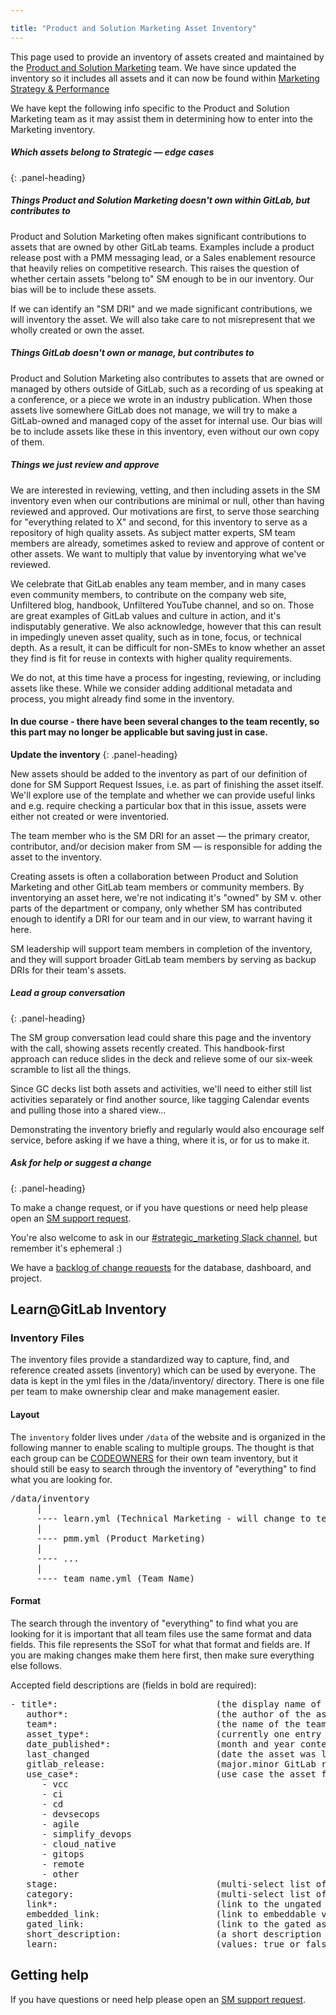 ```yaml
---

title: "Product and Solution Marketing Asset Inventory"
---
```

This page used to provide an inventory of assets created and maintained by the [Product and Solution Marketing](/handbook/marketing/brand-and-product-marketing/product-and-solution-marketing/) team. We have since updated the inventory so it includes all assets and it can now be found within [Marketing Strategy & Performance](/handbook/marketing/strategy-performance/)

We have kept the following info specific to the Product and Solution Marketing team as it may assist them in determining how to enter into the Marketing inventory.

</div>

##### **Which assets belong to Strategic — edge cases**

{: .panel-heading}

<div class="panel-body">

##### Things Product and Solution Marketing doesn't own within GitLab, but contributes to

Product and Solution Marketing often makes significant contributions to assets that are owned by other GitLab teams. Examples include a product release post with a PMM messaging lead, or a Sales enablement resource that heavily relies on competitive research. This raises the question of whether certain assets "belong to" SM enough to be in our inventory. Our bias will be to include these assets.

If we can identify an "SM DRI" and we made significant contributions, we will inventory the asset. We will also take care to not misrepresent that we wholly created or own the asset.

##### Things GitLab doesn't own or manage, but contributes to

Product and Solution Marketing also contributes to assets that are owned or managed by others outside of GitLab, such as a recording of us speaking at a conference, or a piece we wrote in an industry publication. When those assets live somewhere GitLab does not manage, we will try to make a GitLab-owned and managed copy of the asset for internal use. Our bias will be to include assets like these in this inventory, even without our own copy of them.

##### Things we just review and approve

We are interested in reviewing, vetting, and then including assets in the SM inventory even when our contributions are minimal or null, other than having reviewed and approved. Our motivations are first, to serve those searching for "everything related to X" and second, for this inventory to serve as a repository of high quality assets. As subject matter experts, SM team members are already, sometimes asked to review and approve of content or other assets. We want to multiply that value by inventorying what we've reviewed.

We celebrate that GitLab enables any team member, and in many cases even community members, to contribute on the company web site, Unfiltered blog, handbook, Unfiltered YouTube channel, and so on. Those are great examples of GitLab values and culture in action, and it's indisputably generative. We also acknowledge, however that this can result in impedingly uneven asset quality, such as in tone, focus, or technical depth. As a result, it can be difficult for non-SMEs to know whether an asset they find is fit for reuse in contexts with higher quality requirements.

We do not, at this time have a process for ingesting, reviewing, or including assets like these. While we consider adding additional metadata and process, you might already find some in the inventory.
</div>
</div>


#### In due course - there have been several changes to the team recently, so this part may no longer be applicable but saving just in case.

<div class="panel panel-info">

**Update the inventory**
{: .panel-heading}

<div class="panel-body">

New assets should be added to the inventory as part of our definition of done for SM Support Request Issues, i.e. as part of finishing the asset itself. We'll explore use of the template and whether we can provide useful links and e.g. require checking a particular box that in this issue, assets were either not created or were inventoried.

The team member who is the SM DRI for an asset — the primary creator, contributor, and/or decision maker from SM — is responsible for adding the asset to the inventory.

Creating assets is often a collaboration between Product and Solution Marketing and other GitLab team members or community members. By inventorying an asset here, we're not indicating it's "owned" by SM v. other parts of the department or company, only whether SM has contributed enough to identify a DRI for our team and in our view, to warrant having it here.

SM leadership will support team members in completion of the inventory, and they will support broader GitLab team members by serving as backup DRIs for their team's assets.

</div>

##### **Lead a group conversation**

{: .panel-heading}

<div class="panel-body">

The SM group conversation lead could share this page and the inventory with the call, showing assets recently created. This handbook-first approach can reduce slides in the deck and relieve some of our six-week scramble to list all the things.

Since GC decks list both assets and activities, we'll need to either still list activities separately or find another source, like tagging Calendar events and pulling those into a shared view...

Demonstrating the inventory briefly and regularly would also encourage self service, before asking if we have a thing, where it is, or for us to make it.

</div>

##### **Ask for help or suggest a change**

{: .panel-heading}

<div class="panel-body">

To make a change request, or if you have questions or need help please open an [SM support request](https://gitlab.com/gitlab-com/marketing/product-marketing/issues/new?issuable_template=A-SM-Support-Request).

You're also welcome to ask in our [#strategic_marketing Slack channel](https://gitlab.slack.com/archives/CPTKGRXHP), but remember it's ephemeral :)

We have a [backlog of change requests](https://gitlab.com/dashboard/issues?scope=all&utf8=%E2%9C%93&state=all&assignee_username=brianglanz&milestone_title=SM%20-%20Backlog&search=Inventory) for the database, dashboard, and project.

</div></div>

## Learn@GitLab Inventory

### Inventory Files

The inventory files provide a standardized way to capture, find, and reference created assets (inventory) which can be used by everyone. The data is kept in the yml files in the /data/inventory/ directory. There is one file per team to make ownership clear and make management easier.

#### Layout

The `inventory` folder lives under `/data` of the website and is organized in the following manner to enable scaling to multiple groups. The thought is that each group can be [CODEOWNERS](https://docs.gitlab.com/ee/user/project/codeowners/) for their own team inventory, but it should still be easy to search through the inventory of "everything" to find what you are looking for.

<pre>
/data/inventory
     |
     ---- learn.yml (Technical Marketing - will change to team name in another MR)
     |
     ---- pmm.yml (Product Marketing)
     |
     ---- ...
     |
     ---- team_name.yml (Team Name)
</pre>

#### Format

The search through the inventory of "everything" to find what you are looking for it is important that all team files use the same format and data fields. This file represents the SSoT for what that format and fields are. If you are making changes make them here first, then make sure everything else follows.

Accepted field descriptions are (fields in bold are required):

<pre>
- title*:                              (the display name of the asset)
   author*:                            (the author of the asset)
   team*:                              (the name of the team that created the asset)
   asset_type*:                        (currently one entry only. Expect this to grow as teams are added. asset type = video, demo)
   date_published*:                    (month and year content first published. In iso-date format. eg 2020-05)
   last_changed                        (date the asset was last changed)
   gitlab_release:                     (major.minor GitLab release # the asset is built about/on. eg 12.10)
   use_case*:                          (use case the asset focuses on. [Derived from customer use case page](/handbook/use-cases/). Acceptable values are:   )
      - vcc
      - ci
      - cd
      - devsecops
      - agile
      - simplify_devops
      - cloud_native
      - gitops
      - remote
      - other
   stage:                              (multi-select list of stages the asset focuses on. Values should match main entries in [stages.yml](/data/stages.yml))
   category:                           (multi-select list of categories the asset focuses on. Values should match main entries in [categories.yml](/data/categories.yml))
   link*:                              (link to the ungated asset)
   embedded_link:                      (link to embeddable version of asset - typically for videos and demos)
   gated_link:                         (link to the gated asset)
   short_description:                  (a short description of what the asset is about)
   learn:                              (values: true or false or blank. Does this asset show up on learn@gitlab.com. tech marketing team to add this only please)
</pre>

## Getting help

If you have questions or need help please open an [SM support request](https://gitlab.com/gitlab-com/marketing/product-marketing/issues/new?issuable_template=A-SM-Support-Request).
